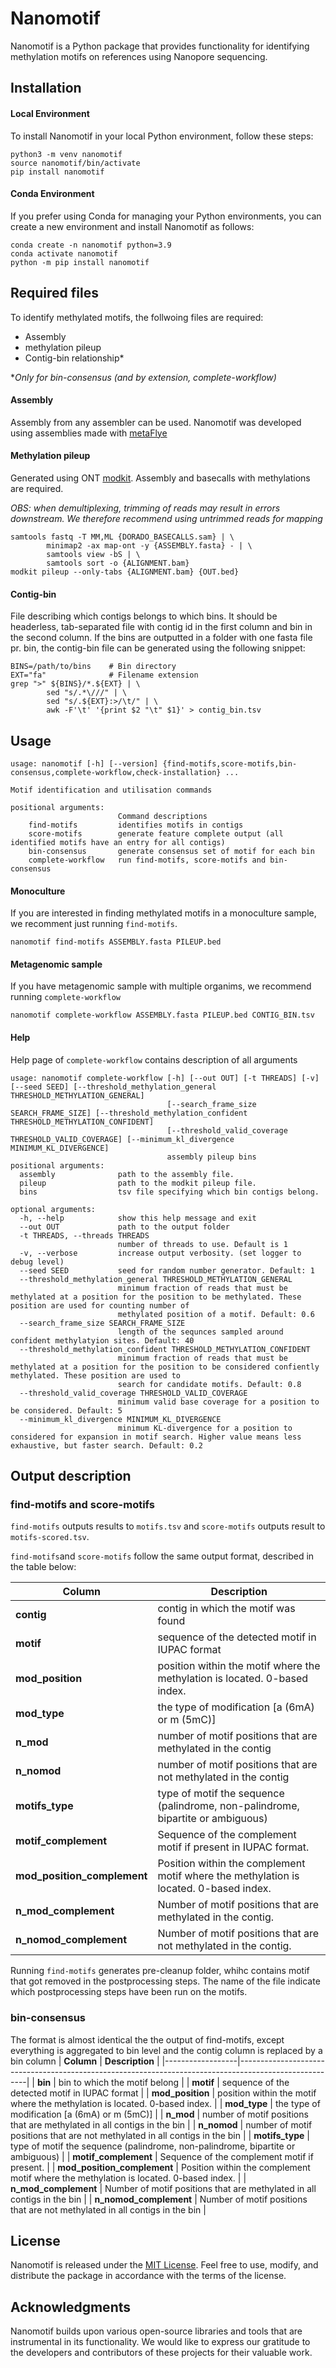 # Nanomotif

Nanomotif is a Python package that provides functionality for identifying methylation motifs on references using Nanopore sequencing.

## Installation

#### Local Environment

To install Nanomotif in your local Python environment, follow these steps:

```shell
python3 -m venv nanomotif
source nanomotif/bin/activate
pip install nanomotif
```

#### Conda Environment

If you prefer using Conda for managing your Python environments, you can create a new environment and install Nanomotif as follows:

```shell
conda create -n nanomotif python=3.9
conda activate nanomotif
python -m pip install nanomotif
```

## Required files

To identify methylated motifs, the follwoing files are required: 
- Assembly
- methylation pileup
- Contig-bin relationship*

**Only for bin-consensus (and by extension, complete-workflow)*

#### Assembly
Assembly from any assembler can be used. Nanomotif was developed using assemblies made with [metaFlye](https://github.com/fenderglass/Flye)

#### Methylation pileup
Generated using ONT [modkit](https://github.com/nanoporetech/modkit/blob/master/book/src/advanced_usage.md#pileup). Assembly and basecalls with methylations are required.

*OBS: when demultiplexing, trimming of reads may result in errors downstream. We therefore recommend using untrimmed reads for mapping*
```shell
samtools fastq -T MM,ML {DORADO_BASECALLS.sam} | \
        minimap2 -ax map-ont -y {ASSEMBLY.fasta} - | \
        samtools view -bS | \
        samtools sort -o {ALIGNMENT.bam}
modkit pileup --only-tabs {ALIGNMENT.bam} {OUT.bed}
```

#### Contig-bin
File describing which contigs belongs to which bins. It should be headerless, tab-separated file with contig id in the first column and bin in the second column. If the bins are outputted in a folder with one fasta file pr. bin, the contig-bin file can be generated using the following snippet:
```
BINS=/path/to/bins    # Bin directory
EXT="fa"              # Filename extension
grep ">" ${BINS}/*.${EXT} | \
        sed "s/.*\///" | \
        sed "s/.${EXT}:>/\t/" | \
        awk -F'\t' '{print $2 "\t" $1}' > contig_bin.tsv
```

## Usage

```
usage: nanomotif [-h] [--version] {find-motifs,score-motifs,bin-consensus,complete-workflow,check-installation} ...

Motif identification and utilisation commands

positional arguments:
                        Command descriptions
    find-motifs         identifies motifs in contigs
    score-motifs        generate feature complete output (all identified motifs have an entry for all contigs)
    bin-consensus       generate consensus set of motif for each bin
    complete-workflow   run find-motifs, score-motifs and bin-consensus
```
#### Monoculture
If you are interested in finding methylated motifs in a monoculture sample, we recomment just running `find-motifs`. 
```
nanomotif find-motifs ASSEMBLY.fasta PILEUP.bed
```

#### Metagenomic sample
If you have metagenomic sample with multiple organims, we recommend running `complete-workflow`
```
nanomotif complete-workflow ASSEMBLY.fasta PILEUP.bed CONTIG_BIN.tsv
```

#### Help
Help page of `complete-workflow` contains description of all arguments
```
usage: nanomotif complete-workflow [-h] [--out OUT] [-t THREADS] [-v] [--seed SEED] [--threshold_methylation_general THRESHOLD_METHYLATION_GENERAL]
                                   [--search_frame_size SEARCH_FRAME_SIZE] [--threshold_methylation_confident THRESHOLD_METHYLATION_CONFIDENT]
                                   [--threshold_valid_coverage THRESHOLD_VALID_COVERAGE] [--minimum_kl_divergence MINIMUM_KL_DIVERGENCE]
                                   assembly pileup bins
positional arguments:
  assembly              path to the assembly file.
  pileup                path to the modkit pileup file.
  bins                  tsv file specifying which bin contigs belong.

optional arguments:
  -h, --help            show this help message and exit
  --out OUT             path to the output folder
  -t THREADS, --threads THREADS
                        number of threads to use. Default is 1
  -v, --verbose         increase output verbosity. (set logger to debug level)
  --seed SEED           seed for random number generator. Default: 1
  --threshold_methylation_general THRESHOLD_METHYLATION_GENERAL
                        minimum fraction of reads that must be methylated at a position for the position to be methylated. These position are used for counting number of
                        methylated position of a motif. Default: 0.6
  --search_frame_size SEARCH_FRAME_SIZE
                        length of the sequnces sampled around confident methylatyion sites. Default: 40
  --threshold_methylation_confident THRESHOLD_METHYLATION_CONFIDENT
                        minimum fraction of reads that must be methylated at a position for the position to be considered confiently methylated. These position are used to
                        search for candidate motifs. Default: 0.8
  --threshold_valid_coverage THRESHOLD_VALID_COVERAGE
                        minimum valid base coverage for a position to be considered. Default: 5
  --minimum_kl_divergence MINIMUM_KL_DIVERGENCE
                        minimum KL-divergence for a position to considered for expansion in motif search. Higher value means less exhaustive, but faster search. Default: 0.2
```
## Output description
### find-motifs and score-motifs

`find-motifs` outputs results to `motifs.tsv` and `score-motifs` outputs result to `motifs-scored.tsv`.

`find-motifs`and `score-motifs` follow the same output format, described in the table below:

| **Column**       | **Description**                                                                                       |
|------------------|-------------------------------------------------------------------------------------------------------|
| **contig**       | contig in which the motif was found                                                                |
| **motif**        | sequence of the detected motif in IUPAC format |
| **mod_position** | position within the motif where the methylation is located. 0-based index.                            |
| **mod_type**     | the type of modification [a (6mA) or m (5mC)]                                                                     |
| **n_mod**        | number of motif positions that are methylated in the contig                                                       |
| **n_nomod**         | number of motif positions that are not methylated in the contig                                                        |
| **motifs_type** | type of motif the sequence (palindrome, non-palindrome, bipartite or ambiguous) |
| **motif_complement**       | Sequence of the complement motif if present in IUPAC format.                                            |
| **mod_position_complement**           | Position within the complement motif where the methylation is located. 0-based index.                 |
| **n_mod_complement**       | Number of motif positions that are methylated in the contig.                               |
| **n_nomod_complement**     | Number of motif positions that are not methylated in the contig.                           |

Running `find-motifs` generates pre-cleanup folder, whihc contains motif that got removed in the postprocessing steps. The name of the file indicate which postprocessing steps have been run on the motifs.

### bin-consensus 
The format is almost identical the the output of find-motifs, except everything is aggregated to bin level and the contig column is replaced by a bin column
| **Column**       | **Description**                                                                                       |
|------------------|-------------------------------------------------------------------------------------------------------|
| **bin**       | bin to which the motif belong                                                                |
| **motif**        | sequence of the detected motif in IUPAC format |
| **mod_position** | position within the motif where the methylation is located. 0-based index.                            |
| **mod_type**     | the type of modification [a (6mA) or m (5mC)]                                                                     |
| **n_mod**        | number of motif positions that are methylated in all contigs in the bin                                                       |
| **n_nomod**         | number of motif positions that are not methylated in all contigs in the bin                                                       |
| **motifs_type** | type of motif the sequence (palindrome, non-palindrome, bipartite or ambiguous) |
| **motif_complement**       | Sequence of the complement motif if present.                                            |
| **mod_position_complement**           | Position within the complement motif where the methylation is located. 0-based index.                 |
| **n_mod_complement**       | Number of motif positions that are methylated in all contigs in the bin                               |
| **n_nomod_complement**     | Number of motif positions that are not methylated in all contigs in the bin                           |

## License

Nanomotif is released under the [MIT License](https://github.com/your-username/nanomotif/blob/main/LICENSE). Feel free to use, modify, and distribute the package in accordance with the terms of the license.

## Acknowledgments

Nanomotif builds upon various open-source libraries and tools that are instrumental in its functionality. We would like to express our gratitude to the developers and contributors of these projects for their valuable work.


